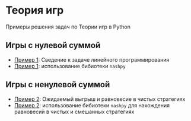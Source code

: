 # Теория игр
Примеры решения задач по Теории игр в Python

## Игры с нулевой суммой

- [Пример 1](https://nbviewer.org/github/artamonoff/Game-Theory/blob/main/zero%20sum%20game/Example1.ipynb): Сведение к задаче линейного программирования
- [Пример 1](https://nbviewer.org/github/artamonoff/Game-Theory/blob/main/zero%20sum%20game/Example1Nashpy.ipynb): использование бибиотеки `nashpy`

## Игры с ненулевой суммой

- [Пример 2](https://nbviewer.org/github/artamonoff/Game-Theory/blob/main/non-zero%20sum%20game/Example2.ipynb): Ожидаемый выгрыш и равновесие в чистых стратегиях
- [Пример 2](https://nbviewer.org/github/artamonoff/Game-Theory/blob/main/non-zero%20sum%20game/Example2Nashpy.ipynb): использование бибиотеки `nashpy` для нахождения равновесий в чистых и смешанных стратегиях
